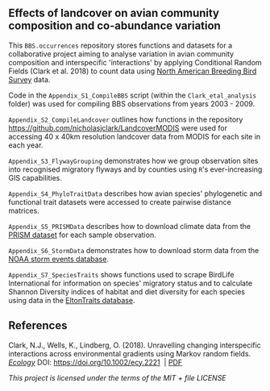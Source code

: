 ## Effects of landcover on avian community composition and co-abundance variation

This `BBS.occurrences` repository stores functions and datasets for a collaborative project aiming to analyse variation in avian community composition and interspecific 'interactions' by applying Conditional Random Fields (Clark et al. 2018) to count data using [North American Breeding Bird Survey](https://www2.usgs.gov/science/cite-view.php?cite=17) data.   
  
Code in the `Appendix_S1_CompileBBS` script (within the `Clark_etal_analysis` folder) was used for compiling BBS observations from years 2003 - 2009.   
  
`Appendix_S2_CompileLandcover` outlines how functions in the repository https://github.com/nicholasjclark/LandcoverMODIS were used for accessing 40 x 40km resolution landcover data from MODIS for each site in each year.  
  
`Appendix_S3_FlywayGrouping` demonstrates how we group observation sites into recognised migratory flyways and by counties using `R`'s ever-increasing GIS capabilities.  
  
`Appendix_S4_PhyloTraitData` describes how avian species' phylogenetic and functional
trait datasets were accessed to create pairwise distance matrices.  
  
`Appendix_S5_PRISMData` describes how to download climate data from the [PRISM dataset](https://climatedataguide.ucar.edu/climate-data/prism-high-resolution-spatial-climate-data-united-states-maxmin-temp-dewpoint) for each sample observation.  
  
`Appendix_S6_StormData` demonstrates how to download storm data from the [NOAA storm events database](https://d396qusza40orc.cloudfront.net/repdata%2Fdata%2FStormData.csv.bz2).  
  
`Appendix_S7_SpeciesTraits` shows functions used to scrape BirdLife International for information on species' migratory status and to calculate Shannon Diversity indices of habitat and diet diversity for each species using data in the [EltonTraits database](https://figshare.com/articles/Data_Paper_Data_Paper/3559887).
  
## References
Clark, N.J., Wells, K., Lindberg, O. (2018). Unravelling changing interspecific interactions across environmental gradients using Markov random fields. [*Ecology*](https://esajournals.onlinelibrary.wiley.com/doi/full/10.1002/ecy.2221) DOI: https://doi.org/10.1002/ecy.2221 &nbsp;|&nbsp;[PDF](http://nicholasjclark.weebly.com/uploads/4/4/9/4/44946407/clark_et_al-2018-ecology.pdf)

*This project is licensed under the terms of the MIT + file LICENSE*

